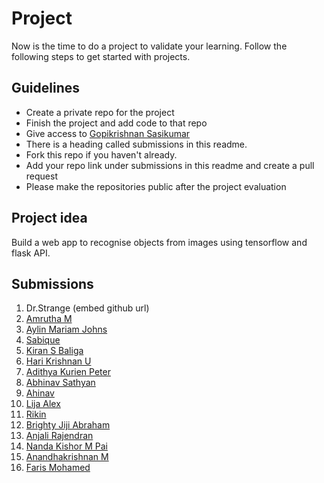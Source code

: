 # Project
Now is the time to do a project to validate your learning. Follow the following steps to get started with projects.

## Guidelines
- Create a private repo for the project 
- Finish the project and add code to that repo
- Give access to [Gopikrishnan Sasikumar](https://github.com/gopikrishnansasikumar)
- There is a heading called submissions in this readme. 
- Fork this repo if you haven't already.
- Add your repo link under submissions in this readme and create a pull request
- Please make the repositories public after the project evaluation

## Project idea
Build a web app to recognise objects from images using tensorflow and flask API.

## Submissions

1. Dr.Strange (embed github url)
2. [Amrutha M](https://github.com/amruthaaji05/cifar-10_classifier)
3. [Aylin Mariam Johns](https://github.com/Aylin-19-Johns/CIFAR-10_classifier)
4. [Sabique](https://github.com/mhdsbq/Object-Detector)
5. [Kiran S Baliga](https://github.com/kiransbaliga/Mask-or-Not)
6. [Hari Krishnan U](https://github.com/Harikrishnan6336/CIFAR-10__Image-Classifier)
7. [Adithya Kurien Peter](https://github.com/aaadddiii/AI-Bootcamp-Project)
8. [Abhinav Sathyan](https://github.com/AbhinavSathyan/Practical_AI_Project)
9. [Ahinav](https://github.com/abhinav-TB/Object-detection-API)
10. [Lija Alex](https://github.com/LijaAlex12/Lija-AI-Final-Project)
11. [Rikin](https://github.com/dfx-rick/final_project_ship_or_truck.git)
12. [Brighty Jiji Abraham](https://github.com/BrightyJijiAbraham/CIFAR-10-_CLASSIFIER)
13. [Anjali Rajendran](https://github.com/AnjaliRaj015/cifaardata)
14. [Nanda Kishor M Pai](https://github.com/nandakishormpai/Tensorflow_Image_Detection_Web_app)
15. [Anandhakrishnan M](https://github.com/anandhu013/Mask_Detection)
16. [Faris Mohamed](https://github.com/faris-mohamed10/ai-bootcamp-project)
